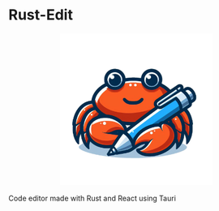 # Rust-Edit

<p align="center">
    <img src="./src/assets/logo.png" width="300"/>
</p>

Code editor made with Rust and React using Tauri
